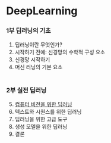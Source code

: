 # DeepLearning

### 1부 딥러닝의 기초

1. 딥러닝이란 무엇인가?
2. 시작하기 전에: 신경망의 수학적 구성 요소
3. 신경망 시작하기
4. 머신 러닝의 기본 요소

#

### 2부 실전 딥러닝

5. [컴퓨터 비전을 위한 딥러닝](https://github.com/BlockchainTechnologyRnDLab/DeepLearning/blob/main/%EB%B0%9C%ED%91%9C%20%EC%9E%90%EB%A3%8C/%EC%BB%B4%ED%93%A8%ED%84%B0%20%EB%B9%84%EC%A0%84%EC%9D%84%20%EC%9C%84%ED%95%9C%20%EB%94%A5%EB%9F%AC%EB%8B%9D.pdf)
6. 텍스트와 시퀀스를 위한 딥러닝
7. 딥러닝을 위한 고급 도구
8. 생성 모델을 위한 딥러닝
9. 결론
